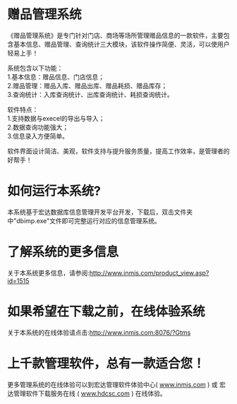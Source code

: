 # 赠品管理系统

《赠品管理系统》是专门针对门店、商场等场所管理赠品信息的一款软件，主要包含基本信息、赠品管理、查询统计三大模块，该软件操作简便、灵活，可以使用户轻易上手！ 

系统包含以下功能：   
1.基本信息：赠品信息、门店信息；   
2.赠品管理：赠品入库、赠品出库、赠品耗损、赠品库存；   
3.查询统计：入库查询统计、出库查询统计、耗损查询统计。 

软件特点：   
1.支持数据与execel的导出与导入；   
2.数据查询功能强大；   
3.信息录入方便简单。

软件界面设计简洁、美观，软件支持与提升服务质量，提高工作效率，是管理者的好帮手！

# 如何运行本系统?

本系统基于宏达数据库信息管理开发平台开发，下载后，双击文件夹中"dbimp.exe"文件即可完整运行对应的信息管理系统。

# 了解系统的更多信息

关于本系统更多信息，请参阅:http://www.inmis.com/product_view.asp?id=1515

# 如果希望在下载之前，在线体验系统

关于本系统的在线体验请点击:http://www.inmis.com:8076/?Gtms

# 上千款管理软件，总有一款适合您！

更多管理系统的在线体验可以到宏达管理软件体验中心( www.inmis.com ) 或 宏达管理软件下载服务在线 ( www.hdcsc.com ) 在线体验。

